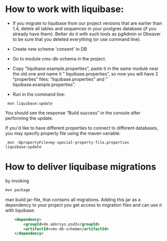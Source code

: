 # How to work with liquibase:

* If you migrate to liquibase from our project versions that are earlier than 1.4, delete all tables and sequences in your postgres database (if you already have them). Better do it with such tools as pgAdmin or Dbeaver to be sure that you deleted everything (or use command line).

* Create new scheme 'consent' in DB 

* Go to module cms-db-schema in the project.

* Copy “liquibase.example.properties”, paste it in the same module near the old one and name it ” liquibase.properties”, so now you will have 2 “properties” files: “liquibase.properties” and ” liquibase.example.properties”.

* Run in the command line: 
```
 mvn liquibase:update
```

You should see the response “Build success” in the console after performing the update.

If you'd like to have different properties to connect to different databases, you may specify property file using the maven variable:
```
 mvn -DpropertyFile=my-special-property-file.properties liquibase:update
```


# How to deliver liquibase migrations

by invoking
```bash
mvn package
```
man build jar-file, that contains all migrations.
Adding this jar as a dependency to your project you get access to migration files and can use it with liquibase.
```xml
    <dependency>
        <groupId>de.adorsys.psd2</groupId>
        <artifactId>cms-db-schema</artifactId>
    </dependency>

```
